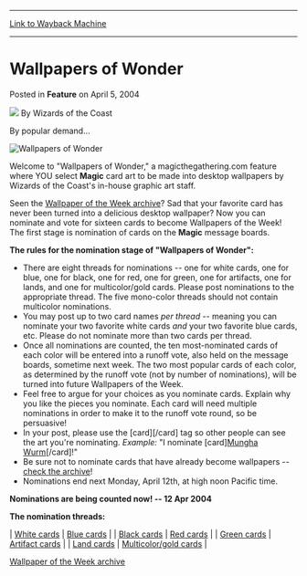 
---
[Link to Wayback Machine](https://web.archive.org/web/20220629201403/https://magic.wizards.com/en/articles/archive/feature/wallpapers-wonder-2004-04-05)

[_metadata_:author]:- "Wizards of the Coast"
[_metadata_:description]:- "By popular demand... Welcome to `Wallpapers of Wonder,` a magicthegathering.com feature where YOU select Magic card art to be made into desktop wallpapers by Wizards of the Coast's in-house graphic art staff. Seen the Wallpaper of the Week archive? Sad that your favorite card has never been turned into a delicious desktop wallpaper? Now you can nominate and vote for sixteen"
[_metadata_:generator]:- "Drupal 7 (http://drupal.org)"
[_metadata_:publish_date]:- "2004-04-05"
[_metadata_:title]:- "Wallpapers of Wonder"
[_metadata_:wayback_capture_timestamp]:- "2022-06-29 20:14:03+00:00"
[_metadata_:wayback_raw_url]:- "https://web.archive.org/web/20220629201403id_/https://magic.wizards.com/en/articles/archive/feature/wallpapers-wonder-2004-04-05"
[_metadata_:wayback_url]:- "https://magic.wizards.com/en/articles/archive/feature/wallpapers-wonder-2004-04-05"
---


Wallpapers of Wonder
====================



 Posted in **Feature**
 on April 5, 2004 






![](https://media.magic.wizards.com/styles/auth_small/public/images/person/wizards_author.jpg)
By Wizards of the Coast












By popular demand...


![Wallpapers of Wonder](https://media.magic.wizards.com/image_legacy_migration/magic/images/console/icon_wallpapersofwonder.jpg)


Welcome to "Wallpapers of Wonder," a magicthegathering.com feature where YOU select **Magic** card art to be made into desktop wallpapers by Wizards of the Coast's in-house graphic art staff.


Seen the [Wallpaper of the Week archive](http://archive.wizards.com/default.asp?x=mtgcom/wpotwarchive)? Sad that your favorite card has never been turned into a delicious desktop wallpaper? Now you can nominate and vote for sixteen cards to become Wallpapers of the Week! The first stage is nomination of cards on the **Magic** message boards.


**The rules for the nomination stage of "Wallpapers of Wonder":**
* There are eight threads for nominations -- one for white cards, one for blue, one for black, one for red, one for green, one for artifacts, one for lands, and one for multicolor/gold cards. Please post nominations to the appropriate thread. The five mono-color threads should not contain multicolor nominations.
* You may post up to two card names *per thread* -- meaning you can nominate your two favorite white cards *and* your two favorite blue cards, etc. Please do not nominate more than two cards per thread.
* Once all nominations are counted, the ten most-nominated cards of each color will be entered into a runoff vote, also held on the message boards, sometime next week. The two most popular cards of each color, as determined by the runoff vote (not by number of nominations), will be turned into future Wallpapers of the Week.
* Feel free to argue for your choices as you nominate cards. Explain why you like the pieces you nominate. Each card will need multiple nominations in order to make it to the runoff vote round, so be persuasive!
* In your post, please use the [card][/card] tag so other people can see the art you're nominating. *Example:* "I nominate [card][Mungha Wurm](https://gatherer.wizards.com/Pages/Card/Details.aspx?name=Mungha+Wurm)[/card]!"
* Be sure not to nominate cards that have already become wallpapers -- [check the archive](http://archive.wizards.com/default.asp?x=mtgcom/wpotwarchive)!
* Nominations end next Monday, April 12th, at high noon Pacific time.

**Nominations are being counted now! -- 12 Apr 2004**


**The nomination threads:**




| [White cards](http://boards1.wizards.com/showthread.php?s=&threadid=214978) | [Blue cards](http://boards1.wizards.com/showthread.php?s=&threadid=214979) |
| [Black cards](http://boards1.wizards.com/showthread.php?s=&threadid=214981) | [Red cards](http://boards1.wizards.com/showthread.php?s=&threadid=214984) |
| [Green cards](http://boards1.wizards.com/showthread.php?s=&threadid=214986) | [Artifact cards](http://boards1.wizards.com/showthread.php?s=&threadid=214987) |
| [Land cards](http://boards1.wizards.com/showthread.php?s=&threadid=214988) | [Multicolor/gold cards](http://boards1.wizards.com/showthread.php?s=&threadid=214989) |

[Wallpaper of the Week archive](http://archive.wizards.com/default.asp?x=mtgcom/wpotwarchive)






